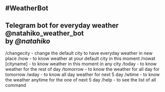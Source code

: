 #WeatherBot
---
Telegram bot for everyday weather **@natahiko_weather_bot**
<br>by *@natahiko*
---
/changecity - change the default city to have everyday weather in new place 
/now - to know weather at your default city in this moment 
/nowat [cityname] - to know weather in this moment in any city 
/today - to know weather for the rest of day 
/tomorrow - to know the weather for all day for tomorrow 
/wday - to know all day weather for next 5 day 
/wtime - to know the weather anytime for the one of next 5 day 
/help - to see the list of all command